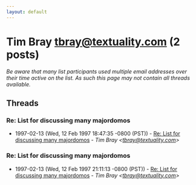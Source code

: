 ```yaml
---
layout: default
---
```


# Tim Bray <tbray@textuality.com> (2 posts)

_Be aware that many list participants used multiple email addresses over their time active on the list. As such this page may not contain all threads available._

## Threads

### Re: List for discussing many majordomos
+ 1997-02-13 (Wed, 12 Feb 1997 18:47:35 -0800 (PST)) - [Re: List for discussing many majordomos](/archive/1997/02/7b911cf311f038a146fe49de32b86c9f8bc31874f0a9c78f582e5a290c8cc189) - _Tim Bray \<tbray@textuality.com\>_

### Re: List for discussing many majordomos
+ 1997-02-13 (Wed, 12 Feb 1997 21:11:13 -0800 (PST)) - [Re: List for discussing many majordomos](/archive/1997/02/72b6578612c21856074980586e9705f2188141f01edc29155b0183991824c708) - _Tim Bray \<tbray@textuality.com\>_

